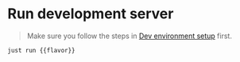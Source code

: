 # Run development server

> Make sure you follow the steps in [Dev environment setup](./dev-environment-setup.md) first.

```shell
just run {{flavor}}
```